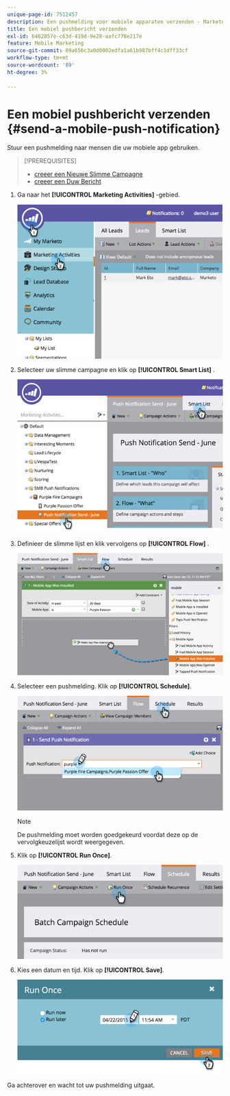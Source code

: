 ```yaml
---
unique-page-id: 7512457
description: Een pushmelding voor mobiele apparaten verzenden - Marketo Docs - Productdocumentatie
title: Een mobiel pushbericht verzenden
exl-id: b462857e-c63d-419d-9e28-aafc778e217e
feature: Mobile Marketing
source-git-commit: 09a656c3a0d0002edfa1a61b987bff4c1dff33cf
workflow-type: tm+mt
source-wordcount: '89'
ht-degree: 3%

---
```


# Een mobiel pushbericht verzenden {#send-a-mobile-push-notification}

Stuur een pushmelding naar mensen die uw mobiele app gebruiken.

>[!PREREQUISITES]
>
>* [ creeer een Nieuwe Slimme Campagne ](/help/marketo/product-docs/core-marketo-concepts/smart-campaigns/creating-a-smart-campaign/create-a-new-smart-campaign.md)
>* [ creeer een Duw Bericht ](/help/marketo/product-docs/mobile-marketing/push-notifications/create-a-push-notification.md)

1. Ga naar het **[!UICONTROL Marketing Activities]** -gebied.

   ![](assets/image2015-4-22-18-3a31-3a54.png)

1. Selecteer uw slimme campagne en klik op **[!UICONTROL Smart List]** .

   ![](assets/image2015-4-23-17-3a57-3a46.png)

1. Definieer de slimme lijst en klik vervolgens op **[!UICONTROL Flow]** .

   ![](assets/image2015-4-22-18-3a33-3a13.png)

1. Selecteer een pushmelding. Klik op **[!UICONTROL Schedule]**.

   ![](assets/image2015-4-22-18-3a33-3a38.png)

   >[!NOTE]
   >
   >De pushmelding moet worden goedgekeurd voordat deze op de vervolgkeuzelijst wordt weergegeven.

1. Klik op **[!UICONTROL Run Once]**.

   ![](assets/image2015-4-23-18-3a0-3a54.png)

1. Kies een datum en tijd. Klik op **[!UICONTROL Save]**.

   ![](assets/image2015-4-23-18-3a1-3a33.png)

Ga achterover en wacht tot uw pushmelding uitgaat.
